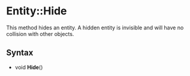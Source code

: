 # Entity::Hide #
This method hides an entity. A hidden entity is invisible and will have no collision with other objects.

## Syntax ##
- void **Hide**()